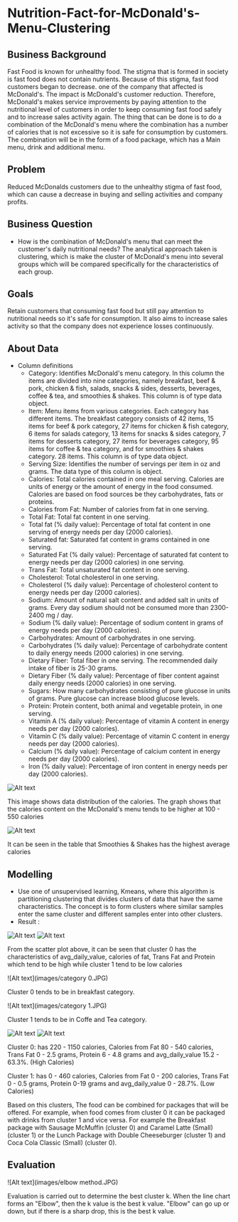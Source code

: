 # Nutrition-Fact-for-McDonald's-Menu-Clustering

## Business Background
Fast Food is known for unhealthy food. The stigma that is formed in society is fast food does not contain nutrients. Because of this stigma, fast food customers began to decrease. one of the company that affected is McDonald's. The impact is McDonald's customer reduction. Therefore, McDonald's makes service improvements by paying attention to the nutritional level of customers in order to keep consuming fast food safely and to increase sales activity again. The thing that can be done is to do a combination of the McDonald's menu where the combination has a number of calories that is not excessive so it is safe for consumption by customers. The combination will be in the form of a food package, which has a Main menu, drink and additional menu.

## Problem
Reduced McDonalds customers due to the unhealthy stigma of fast food, which can cause a decrease in buying and selling activities and company profits.

## Business Question
- How is the combination of McDonald's menu that can meet the customer's daily nutritional needs?
The analytical approach taken is clustering, which is make the cluster of McDonald's menu into several groups which will be compared specifically for the characteristics of each group.

## Goals
Retain customers that consuming fast food but still pay attention to nutritional needs so it's safe for consumption. It also aims to increase sales activity so that the company does not experience losses continuously.

## About Data
- Column definitions
  - Category: Identifies McDonald's menu category. In this column the items are divided into nine categories, namely breakfast, beef & pork, chicken & fish, salads, snacks & sides, desserts, beverages, coffee & tea, and smoothies & shakes. This column is of type data object.
  - Item: Menu items from various categories. Each category has different items. The breakfast category consists of 42 items, 15 items for beef & pork category, 27 items for chicken & fish category, 6 items for salads category, 13 items for snacks & sides category, 7 items for desserts category, 27 items for beverages category, 95 items for coffee & tea category, and for smoothies & shakes category. 28 items. This column is of type data object.
  - Serving Size: Identifies the number of servings per item in oz and grams. The data type of this column is object.
  - Calories: Total calories contained in one meal serving. Calories are units of energy or the amount of energy in the food consumed. Calories are based on food sources be they carbohydrates, fats or proteins.
  - Calories from Fat: Number of calories from fat in one serving.
  - Total Fat: Total fat content in one serving.
  - Total fat (% daily value): Percentage of total fat content in one serving of energy needs per day (2000 calories).
  - Saturated fat: Saturated fat content in grams contained in one serving.
  - Saturated Fat (% daily value): Percentage of saturated fat content to energy needs per day (2000 calories) in one serving.
  - Trans Fat: Total unsaturated fat content in one serving.
  - Cholesterol: Total cholesterol in one serving.
  - Cholesterol (% daily value): Percentage of cholesterol content to energy needs per day (2000 calories).
  - Sodium: Amount of natural salt content and added salt in units of grams. Every day sodium should not be consumed more than 2300-2400 mg / day.
  - Sodium (% daily value): Percentage of sodium content in grams of energy needs per day (2000 calories).
  - Carbohydrates: Amount of carbohydrates in one serving.
  - Carbohydrates (% daily value): Percentage of carbohydrate content to daily energy needs (2000 calories) in one serving.
  - Dietary Fiber: Total fiber in one serving. The recommended daily intake of fiber is 25-30 grams.
  - Dietary Fiber (% daily value): Percentage of fiber content against daily energy needs (2000 calories) in one serving.
  - Sugars: How many carbohydrates consisting of pure glucose in units of grams. Pure glucose can increase blood glucose levels.
  - Protein: Protein content, both animal and vegetable protein, in one serving.
  - Vitamin A (% daily value): Percentage of vitamin A content in energy needs per day (2000 calories).
  - Vitamin C (% daily value): Percentage of vitamin C content in energy needs per day (2000 calories).
  - Calcium (% daily value): Percentage of calcium content in energy needs per day (2000 calories).
  - Iron (% daily value): Percentage of iron content in energy needs per day (2000 calories).

![Alt text](images/mcd.JPG)

This image shows data distribution of the calories. The graph shows that the calories content on the McDonald's menu tends to be higher at 100 - 550 calories

![Alt text](images/mcd2.JPG)

It can be seen in the table that Smoothies & Shakes has the highest average calories

## Modelling
  - Use one of unsupervised learning, Kmeans, where this algorithm is partitioning clustering that divides clusters of data that have the same characteristics. The concept is to form clusters where similar samples enter the same cluster and different samples enter into other clusters.
  - Result :
  
![Alt text](images/scatt1.JPG)
![Alt text](images/scatt2.JPG)
  
  From the scatter plot above, it can be seen that cluster 0 has the characteristics of avg_daily_value, calories of fat, Trans Fat and Protein which tend to be high while cluster 1 tend to be low calories
  
![Alt text](images/category 0.JPG)
  
  Cluster 0 tends to be in breakfast category.
  
![Alt text](images/category 1.JPG)

  Cluster 1 tends to be in Coffe and Tea category.

![Alt text](images/cluster0.JPG)
![Alt text](images/cluster1.JPG)
  
  Cluster 0: has 220 - 1150 calories, Calories from Fat 80 - 540 calories, Trans Fat 0 - 2.5 grams, Protein 6 - 4.8 grams and avg_daily_value 15.2 - 63.3%. (High Calories)
  
  Cluster 1: has 0 - 460 calories, Calories from Fat 0 - 200 calories, Trans Fat 0 - 0.5 grams, Protein 0-19 grams and avg_daily_value 0 - 28.7%. (Low Calories)
  
  Based on this clusters, The food can be combined for packages that will be offered. For example, when food comes from cluster 0 it can be packaged with drinks from cluster 1 and vice versa. For example the Breakfast package with Sausage McMuffin (cluster 0) and Caramel Latte (Small) (cluster 1) or the Lunch Package with Double Cheeseburger (cluster 1) and Coca Cola Classic (Small) (cluster 0).
  
## Evaluation

![Alt text](images/elbow method.JPG)

Evaluation is carried out to determine the best cluster k. When the line chart forms an "Elbow", then the k value is the best k value. "Elbow" can go up or down, but if there is a sharp drop, this is the best k value.
